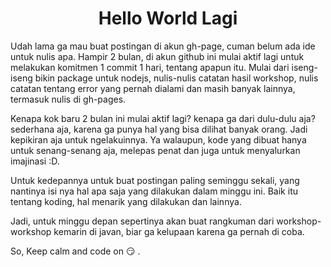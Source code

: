 <h1 align="center">Hello World Lagi</h1>

Udah lama ga mau buat postingan di akun gh-page, cuman belum ada ide untuk nulis apa.
Hampir 2 bulan, di akun github ini mulai aktif lagi untuk melakukan komitmen 1 commit 1 hari, tentang apapun itu. Mulai dari iseng-iseng bikin package untuk nodejs, nulis-nulis catatan hasil workshop, nulis catatan tentang error yang pernah dialami dan masih banyak lainnya, termasuk nulis di gh-pages.

Kenapa kok baru 2 bulan ini mulai aktif lagi? kenapa ga dari dulu-dulu aja? sederhana aja, karena ga punya hal yang bisa dilihat banyak orang. Jadi kepikiran aja untuk ngelakuinnya. Ya walaupun, kode yang dibuat hanya untuk senang-senang aja, melepas penat dan juga untuk menyalurkan imajinasi :D.

Untuk kedepannya untuk buat postingan paling seminggu sekali, yang nantinya isi nya hal apa saja yang dilakukan dalam minggu ini. Baik itu tentang koding, hal menarik yang dilakukan dan lainnya.

Jadi, untuk minggu depan sepertinya akan buat rangkuman dari workshop-workshop kemarin di javan, biar ga kelupaan karena ga pernah di coba.

So, Keep calm and code on :smirk: .
